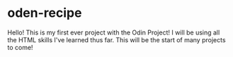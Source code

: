 # oden-recipe
Hello! This is my first ever project with the Odin Project! I will be using all the HTML skills I've learned thus far. This will be the start of many projects to come!